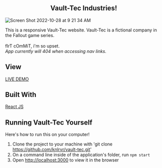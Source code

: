 <h2 align="center"> Vault-Tec Industries! </h2>

![Screen Shot 2022-10-28 at 9 21 34 AM](https://user-images.githubusercontent.com/91632194/198606498-11024c20-27ef-41ff-8b24-fc82367815e0.png)

This is a responsive Vault-Tec website. Vault-Tec is a fictional company in the Fallout game series. 
<br><br> fIrT cOmMiT, i'm so upset. 
<br> *App currently will 404 when accessing nav links.*

## View
[LIVE DEMO](https://knlrvr.github.io/vault-tec)

## Built With

[React JS](https://reactjs.org/docs/getting-started.html)

## Running Vault-Tec Yourself

Here's how to run this on your computer!

1. Clone the project to your machine with 'git clone https://github.com/knlrvr/vault-tec.git'
2. On a command line inside of the application's folder, run `npm start`
3. Open [http://localhost:3000](http://localhost:3000) to view it in the browser
